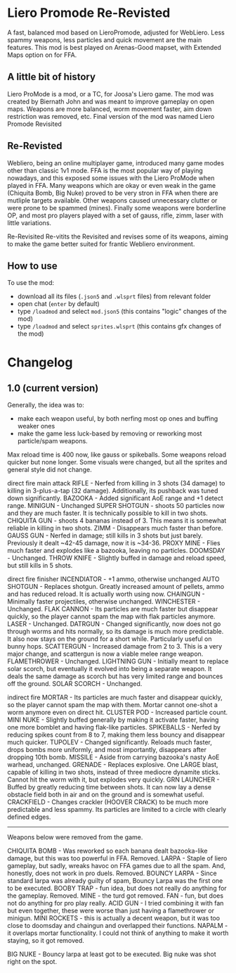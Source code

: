 # Liero Promode Re-Revisted

A fast, balanced mod based on LieroPromode, adjusted for WebLiero. Less spammy weapons, less particles and quick movement are the main features.
This mod is best played on Arenas-Good mapset, with Extended Maps option on for FFA. 

## A little bit of history

Liero ProMode is a mod, or a TC, for Joosa's Liero game. 
The mod was created by Biernath John and was meant to improve gameplay on open maps. Weapons are more balanced, worm movement faster, aim down restriction was removed, etc. 
Final version of the mod was named Liero Promode Revisited

## Re-Revisted

Webliero, being an online multiplayer game, introduced many game modes other than classic 1v1 mode. FFA is the most popular way of playing nowadays, and this exposed some issues with the Liero ProMode when played in FFA.
Many weapons which are okay or even weak in the game (Chiquita Bomb, Big Nuke) proved to be very stron in FFA when there are mutliple targets available. Other weapons caused unnecessary clutter or were prone to be spammed (mines). Finally some weapons were borderline OP, and most pro players played with a set of gauss, rifle, zimm, laser with little variations. 

Re-Revisited Re-vitits the Revisited and revises some of its weapons, aiming to make the game better suited for frantic Webliero environment.

## How to use

To use the mod:
- download all its files (`.json5` and `.wlsprt` files) from relevant folder
- open chat (`enter` by default)
- type `/loadmod` and select `mod.json5` (this contains "logic" changes of the mod)
- type `/loadmod` and select `sprites.wlsprt` (this contains gfx changes of the mod)

# Changelog

## 1.0 (current version)

Generally, the idea was to:
- make each weapon useful, by both nerfing most op ones and buffing weaker ones
- make the game less luck-based by removing or reworking most particle/spam weapons. 

Max reload time is 400 now, like gauss or spikeballs. Some weapons reload quicker but none longer.
Some visuals were changed, but all the sprites and general style did not change. 

direct fire main attack
RIFLE - Nerfed from killing in 3 shots (34 damage) to killing in 3-plus-a-tap (32 damage). Additionally, its pushback was tuned down significantly.
BAZOOKA - Added significant AoE range and +1 detect range.
MINIGUN - Unchanged
SUPER SHOTGUN - shoots 50 particles now and they are much faster. It is technically possible to kill in two shots.
CHIQUITA GUN - shoots 4 bananas instead of 3. This means it is somewhat reliable in killing in two shots. 
ZIMM - Disappears much faster than before.
GAUSS GUN - Nerfed in damage; still kills in 3 shots but just barely. Previously it dealt ~42-45 damage, now it is ~34-36.
PROXY MINE - Flies much faster and explodes like a bazooka, leaving no particles.
DOOMSDAY - Unchanged.
THROW KNIFE - Slightly buffed in damage and reload speed, but still kills in 5 shots.

direct fire finisher
INCENDIATOR - +1 ammo, otherwise unchanged
AUTO SHOTGUN - Replaces shotgun. Greatly increased amount of pellets, ammo and has reduced reload. It is actually worth using now.
CHAINGUN - Minimally faster projectiles, otherwise unchanged.
WINCHESTER - Unchanged.
FLAK CANNON - Its particles are much faster but disappear quickly, so the player cannot spam the map with flak particles anymore.
LASER - Unchanged.
DATRGUN - Changed significantly, now does not go through worms and hits normally, so its damage is much more predictable. It also now stays on the ground for a short while. Particularly useful on bunny hops. 
SCATTERGUN - Increased damage from 2 to 3. This is a very major change, and scattergun is now a viable melee range weapon.
FLAMETHROWER - Unchanged.
LIGHTNING GUN - Initially meant to replace solar scorch, but eventually it evolved into being a separate weapon. It deals the same damage as scorch but has very limited range and bounces off the ground.
SOLAR SCORCH - Unchanged.

indirect fire
MORTAR - Its particles are much faster and disappear quickly, so the player cannot spam the map with them. Mortar cannot one-shot a worm anymore even on direct hit.
CLUSTER POD - Increased particle count.
MINI NUKE - Slightly buffed generally by making it activate faster, having one more bomblet and having flak-like particles.
SPIKEBALLS - Nerfed by reducing spikes count from 8 to 7, making them less bouncy and disappear much quicker.
TUPOLEV - Changed significantly. Reloads much faster, drops bombs more uniformly, and most importantly, disappears after dropping 10th bomb.
MISSILE - Aside from carrying bazooka's nasty AoE warhead, unchanged.
GRENADE - Replaces explosive. One LARGE blast, capable of killing in two shots, instead of three mediocre dynamite sticks. Cannot hit the worm with it, but explodes very quickly.
GRN LAUNCHER - Buffed by greatly reducing time between shots. It can now lay a dense obstacle field both in air and on the ground and is somewhat useful.
CRACKFIELD - Changes crackler (HOOVER CRACK) to be much more predictable and less spammy. Its particles are limited to a circle with clearly defined edges.

---------------
Weapons below were removed from the game.

CHIQUITA BOMB - Was reworked so each banana dealt bazooka-like damage, but this was too powerful in FFA. Removed.
LARPA - Staple of liero gameplay, but sadly, wreaks havoc on FFA games due to all the spam. And, honestly, does not work in pro duels. Removed.
BOUNCY LARPA - Since standard larpa was already guilty of spam, Bouncy Larpa was the first one to be executed. 
BOOBY TRAP - fun idea, but does not really do anything for the gameplay. Removed.
MINE - the turd got removed.
FAN - fun, but does not do anything for pro play really. 
ACID GUN - I tried combining it with fan but even together, these were worse than just having a flamethrower or minigun.
MINI ROCKETS - this is actually a decent weapon, but it was too close to doomsday and chaingun and overlapped their functions. 
NAPALM - it overlaps mortar functionality. I could not think of anything to make it worth staying, so it got removed.

BIG NUKE - Bouncy larpa at least got to be executed. Big nuke was shot right on the spot.



